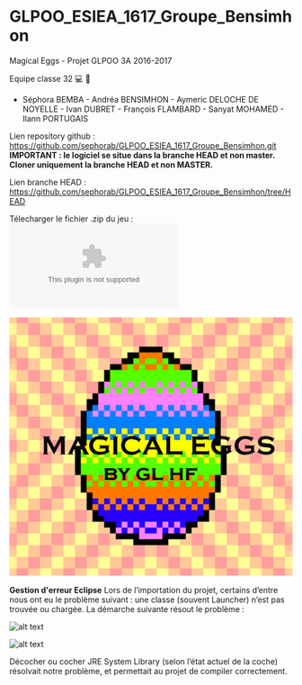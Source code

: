 # GLPOO_ESIEA_1617_Groupe_Bensimhon

Magical Eggs - Projet GLPOO 3A 2016-2017

Equipe classe 32 :computer: :egg:
- Séphora BEMBA - Andréa BENSIMHON - Aymeric DELOCHE DE NOYELLE - Ivan DUBRET - François FLAMBARD - Sanyat MOHAMED - Ilann PORTUGAIS



Lien repository github : 
https://github.com/sephorab/GLPOO_ESIEA_1617_Groupe_Bensimhon.git
**IMPORTANT : le logiciel se situe dans la branche HEAD et non master. Cloner uniquement la branche HEAD et non MASTER.**

Lien branche HEAD :
https://github.com/sephorab/GLPOO_ESIEA_1617_Groupe_Bensimhon/tree/HEAD


Télecharger le fichier .zip du jeu :
![Lien vers le projet jeu zippé](https://github.com/sephorab/GLPOO_ESIEA_1617_Groupe_Bensimhon/blob/HEAD/Egg-Game.zip "Description goes here")

![alt text](egg.png "Magical eggs")



**Gestion d'erreur Eclipse**
Lors de l’importation du projet, certains d’entre nous ont eu le problème suivant : une classe (souvent Launcher) n’est pas trouvée ou chargée. La démarche suivante résout le problème : 

![alt text](https://github.com/sephorab/GLPOO_ESIEA_1617_Groupe_Bensimhon/blob/HEAD/jre1.png "Description goes here")

![alt text](https://github.com/sephorab/GLPOO_ESIEA_1617_Groupe_Bensimhon/blob/HEAD/jre2.png "Description goes here")

Décocher ou cocher JRE System Library (selon l’état actuel de la coche) résolvait notre problème, et permettait au projet de compiler correctement.
